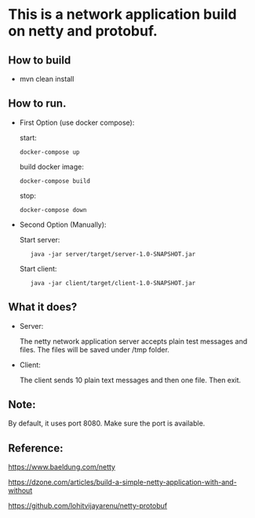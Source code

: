 # This is a network application build on netty and protobuf.

## How to build
* mvn clean install

## How to run.
* First Option (use docker compose):
    
    start:
    
    `docker-compose up`
    
    build docker image:
    
    `docker-compose build`
    
    stop:
    
    `docker-compose down`
    
* Second Option (Manually):

    Start server:
    ```
       java -jar server/target/server-1.0-SNAPSHOT.jar
    ```
    Start client:
    ```
       java -jar client/target/client-1.0-SNAPSHOT.jar
    ```
  
 ## What it does?
 
 * Server:
 
    The netty network application server accepts plain test messages and files. 
    The files will be saved under /tmp folder.
 
 * Client:
 
    The client sends 10 plain text messages and then one file. Then exit.
 
 
## Note:

By default, it uses port 8080. Make sure the port is available.

## Reference:

https://www.baeldung.com/netty

https://dzone.com/articles/build-a-simple-netty-application-with-and-without

https://github.com/lohitvijayarenu/netty-protobuf
